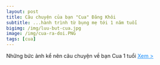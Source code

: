 ```yaml
---
layout: post
title: Câu chuyện của bạn "Cua" Đăng Khôi
subtitle: ...hành trình từ bụng mẹ tới 1 năm tuổi
bigimg: /img/luu-but-cua.jpg
image: /img/cua-ra-doi.PNG
tags: [cua]
---
```


Những bức ảnh kể nên câu chuyện về bạn Cua 1 tuổi <a href="../gallery/cua-1-tuoi" style="color: #158CFC"> Xem > </a>
